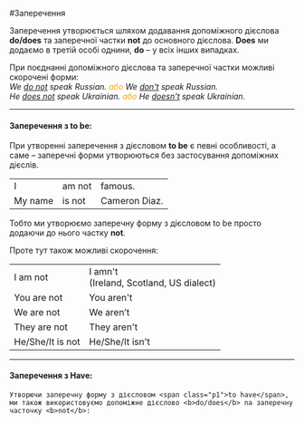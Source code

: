 #Заперечення

Заперечення утворюється шляхом додавання допоміжного дієслова <b>do/does</b> та заперечної частки <b>not</b> до основного дієслова. <b>Does</b> ми додаємо в третій особі однини, <b>do</b> – у всіх інших випадках. 

<!--
Структура заперечного речення виглядає наступним чином:
<table>
    <tr>
        <td><b>Іменник (підмет)</b></td>
        <td><b>do/does + not</b></td>
        <td><b>дієслово (присудок)</b></td>
        <td><b>додаток/обставина</b></td>
    <tr>
    </table>
    <br>

В мовленні це виглядає так: 

| <h4>-</h4> |Subject | do/does+not+verb | Object/Adverbial modifier |
| -- | -- | -- | --| 
| | Fame | does not define | me. |
| | Ann | does not belive | us. |
| | I | do not know | such book. |
| | We | don't need | education. |
<br>

<table>
    <tr>
        <td>Fame</b></td>
        <td>does not define</b></td>
        <td>me.</b></td>
    <tr>
     <tr>
        <td>Ann</b></td>
        <td>does not belive</b></td>
        <td>us.</b></td>
    <tr>
      <tr>
        <td>I</b></td>
        <td>do not know</b></td>
        <td>such book.</b></td>
    <tr>
    <tr>
        <td>We</b></td>
        <td>don't need</b></td>
        <td>no education.</b></td>
    <tr>
    </table>-->
    
   При поєднанні допоміжного дієслова та заперечної частки можливі скорочені форми:<br>
    <i>We <u>do not</u> speak Russian. <font color="orange">або </font> We <u>don't</u> speak Russian.  <br>
    He <u>does not</u> speak Ukrainian. <font color="orange">або </font> He <u>doesn't</u> speak Ukrainian. </i>
    <hr>
    <h4> Заперечення з <span class="p1">to be</span>:</h4>
При утворенні заперечення з дієсловом <b>to be</b> є певні особливості, а саме – заперечні форми утворюються без застосування допоміжних дієслів.

<table>
    <tr>
        <td>I</b></td>
        <td>am not</b></td>
        <td>famous.</b></td>
    <tr>
     <tr>
        <td>My name</b></td>
        <td>is not</b></td>
        <td>Cameron Diaz.</b></td>
    <tr>
      <tr>
    </table>
    Тобто ми утворюємо заперечну форму з дієсловом <span class="p1">to be</span> просто додаючи до нього частку <b>not</b>.

Проте тут також можливі скорочення:

<table>
  <tr>
    <td>I am not</td>
    <td>I amn't<br> (Ireland, Scotland, US dialect)</td> 
  </tr>
   <tr>
    <td>You are not </td>
    <td>You aren't <br></td> 
  </tr>
  <tr>
    <td>We are not</td>
    <td>We aren’t</td> 
  </tr>
   <tr>
    <td>They are not </td>
    <td>They aren't</td> 
  </tr>
   <tr>
    <td>He/She/It is not</td>
    <td>He/She/It isn't</td> 
  </tr>
</table>
<hr>

<h4> Заперечення з <span class="p1">Have</span>:</h4>

<!--
 При утворенні заперечень із дієсловом <b>to have</b> можливі два варіанти:
 
 <center><b>Британський:</b> </center>
<p>Особливість британського варіанту в тому, що при утворенні заперечення не використовується допоміжне дієслово, але з використанням заперечної частки <b>not</b> і частки <b>any</b>.</p>
 
 <i>People <u>have not</u> this idea of fame. <font color="orange">або </font> People <u>haven’t</u> this idea of fame. <br>
    People <u>have not</u> any idea of fame. <font color="orange">або </font> People <u>haven’t</u> any idea of fame.<br>
    He <u>has not</u> any dog. <font color="orange">або </font> He <u>hasn't</u> any dog. (Зверніть, будь ласка, увагу, що артикль пропускаємо, оскільки на його місце стає <b>any</b>)
    </i>
    
Також, ми можемо використати заперечний займенник <b>no</b>:
    
  <i>People <u>have no</u> idea of fame.<br>
    He <u>has no</u> dog. (Зверніть, будь ласка, увагу, що артикль пропускаємо, оскільки на його місце стає <b>no</b>)
    </i>
    
     <center><b>Американський:</b></center>
     
<p>В американському варіанті використовують допоміжне дієслово <b>do</b> і заперечну частку <b>not</b>.</p>

  <i>People <u>don't have</u> idea of fame.<br>
    He <u>doesn't have</u> a dog.
    </i>-->
    
    Утворючи заперечну форму з дієсловом <span class="p1">to have</span>, ми також використовуємо допоміжне дієслово <b>do/does</b> nа заперечну часточку <b>not</b>:

    